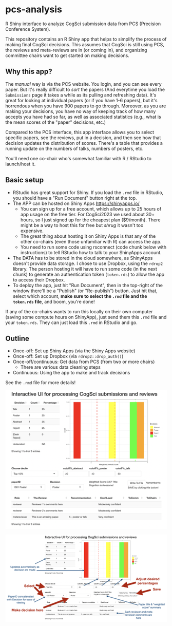 # pcs-analysis

R Shiny interface to analyze CogSci submission data from PCS (Precision Conference System).

This repository contains an R Shiny app that helps to simplify the process of making final CogSci decisions. This assumes that CogSci is still using PCS, the reviews and meta-reviews are in (or coming in), and organizing committee chairs want to get started on making decisions.

## Why this app?

The *manual* way is via the PCS website. You login, and you can see every paper. But it's really difficult to *sort* the papers (And everytime you load the `Submissions` page it takes a while as its pulling and refreshing data). It's great for looking at individual papers (or if you have 1-6 papers), but it's horrendous when you have 900 papers to go through. Moreover, as you are making your decisions, you have no way of keeping track of how many accepts you have had so far, as well as associated statistics (e.g., what is the mean scores of the "paper" decisions, etc.)

Compared to the PCS interface, this app interface allows you to select specific papers, see the reviews, put in a decision, and then see how that decision updates the distribution of scores. There's a table that provides a running update on the numbers of talks, numbers of posters, etc.

You'll need one co-chair who's somewhat familiar with R / RStudio to launch/host it.

## Basic setup

- RStudio has great support for Shiny. If you load the `.rmd` file in RStudio, you should have a "Run Document" button right at the top.
- The APP can be hosted on Shiny Apps https://shinyapps.io/
    - You can sign up for a free account, which allows up to 25 hours of app usage on the free tier. For CogSci2023 we used about 30+ hours, so I just signed up for the cheapest plan ($9/month). There might be a way to host this for free but *shrug* it wasn't too expensive.
    - The great thing about hosting it on Shiny Apps is that any of the other co-chairs (even those unfamiliar with R) can access the app. 
    - You need to run some code using rsconnect (code chunk below with instructions) to tell RStudio how to talk to your ShinyApps account.
- The DATA has to be stored in the cloud somewhere, as ShinyApps doesn't provide data storage. I chose to use Dropbox, using the `rdrop2` library. The person hosting it will have to run some code (in the next chunk) to generate an authentication token (`token.rds`) to allow the app to access their Dropbox.
- To deploy the app, just hit "Run Document", then in the top-right of the window there'll be a "Publish" (or "Re-publish") button. Just hit that, select which account, **make sure to select the `.rmd` file and the `token.rds` file**, and boom, you're done! 

If any of the co-chairs wants to run this locally on their own computer (saving some compute hours on ShinyApp), just send them this `.rmd` file and your `token.rds`. They can just load this `.rmd` in RStudio and go.


## Outline

- Once-off: Set up Shiny Apps (via the Shiny Apps website)
- Once-off: Set up Dropbox (via `rdrop2::drop_auth()`)
- Once-off/continuous: Get data from PCS (from two or more chairs)
	- There are various data cleaning steps
- Continuous: Using the app to make and track decisions


See the `.rmd` file for more details!



![Screenshot](screenshot.png)


![Annotated Screenshot](annotated_screenshot.png)

